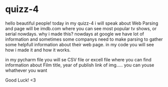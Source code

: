 # quizz-4

hello beautiful people! today in my quizz-4 i will speak about Web Parsing and page will be imdb.com where you can see most popular tv shows, or serial nowdays.
why i made this?
nowdays at google we have lot of information and sometimes some companys need to make parsing to gather some helpfull information about their web page.
in my code you will see how i made it and how it works.

in my pycharm file you will se CSV file or excell file where you can find information about Film title, year of publish link of img.....
you can youse whathever you want

Good Luck! <3
